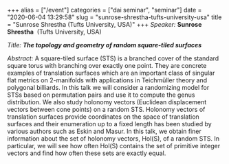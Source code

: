 +++
alias = ["/event"]
categories = ["dai seminar", "seminar"]
date = "2020-06-04 13:29:58"
slug = "sunrose-shrestha-tufts-university-usa"
title = "Sunrose Shrestha  (Tufts University, USA)"
+++
*Speaker:* **Sunrose Shrestha**  (Tufts University, USA)

*Title: **The topology and geometry of random square-tiled surfaces***

*Abstract:* A square-tiled surface (STS) is a branched cover of the
standard square torus with branching over exactly one point. They are
concrete examples of translation surfaces which are an important class
of singular flat metrics on 2-manifolds with applications in Teichmüller
theory and polygonal billiards. In this talk we will consider a
randomizing model for STSs based on permutation pairs and use it to
compute the genus distribution. We also study holonomy vectors
(Euclidean displacement vectors between cone points) on a random STS.
Holonomy vectors of translation surfaces provide coordinates on the
space of translation surfaces and their enumeration up to a fixed length
has been studied by various authors such as Eskin and Masur. In this
talk, we obtain finer information about the set of holonomy vectors,
Hol(S), of a random STS. In particular, we will see how often Hol(S)
contains the set of primitive integer vectors and find how often these
sets are exactly equal.
